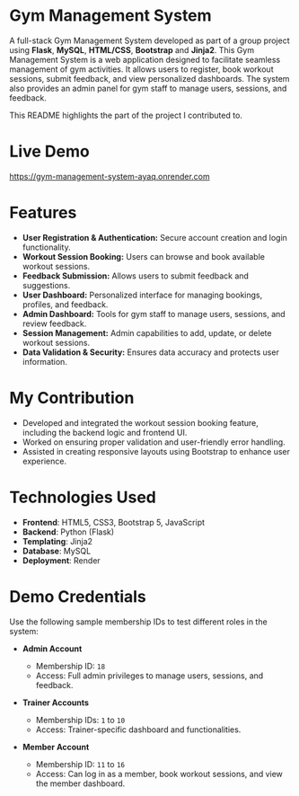 # Gym Management System
A full-stack Gym Management System developed as part of a group project using **Flask**, **MySQL**, **HTML/CSS**, **Bootstrap** and **Jinja2**. This Gym Management System is a web application designed to facilitate seamless management of gym activities. It allows users to register, book workout sessions, submit feedback, and view personalized dashboards. The system also provides an admin panel for gym staff to manage users, sessions, and feedback.

This README highlights the part of the project I contributed to.


# Live Demo
https://gym-management-system-ayaq.onrender.com

# Features

- **User Registration & Authentication:** Secure account creation and login functionality.
- **Workout Session Booking:** Users can browse and book available workout sessions.
- **Feedback Submission:** Allows users to submit feedback and suggestions.
- **User Dashboard:** Personalized interface for managing bookings, profiles, and feedback.
- **Admin Dashboard:** Tools for gym staff to manage users, sessions, and review feedback.
- **Session Management:** Admin capabilities to add, update, or delete workout sessions.
- **Data Validation & Security:** Ensures data accuracy and protects user information.

# My Contribution

- Developed and integrated the workout session booking feature, including the backend logic and frontend UI.
- Worked on ensuring proper validation and user-friendly error handling.
- Assisted in creating responsive layouts using Bootstrap to enhance user experience.

# Technologies Used

- **Frontend**: HTML5, CSS3, Bootstrap 5, JavaScript
- **Backend**: Python (Flask)
- **Templating**: Jinja2
- **Database**: MySQL
- **Deployment**: Render

# Demo Credentials

Use the following sample membership IDs to test different roles in the system:

- **Admin Account**
  - Membership ID: `18`
  - Access: Full admin privileges to manage users, sessions, and feedback.

- **Trainer Accounts**
  - Membership IDs: `1` to `10`
  - Access: Trainer-specific dashboard and functionalities.

- **Member Account**
  - Membership ID: `11` to `16`
  - Access: Can log in as a member, book workout sessions, and view the member dashboard.







